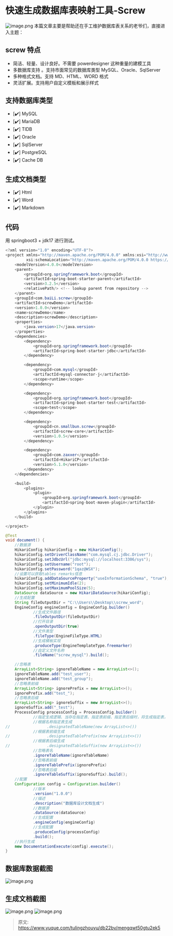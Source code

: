 # 快速生成数据库表映射工具-Screw

![image.png](./img/MyBfGfMEcl03wzvg/1714131876043-8f0c73cb-6200-494a-b159-29cf024dc1a6-192171.png)
本篇文章主要是帮助还在手工维护数据库表关系的老爷们，直接进入主题：

## screw 特点

- 简洁、轻量、设计良好。不需要 powerdesigner 这种重量的建模工具
- 多数据库支持 。支持市面常见的数据库类型 MySQL、Oracle、SqlServer
- 多种格式文档。支持 MD、HTML、WORD 格式
- 灵活扩展。支持用户自定义模板和展示样式

## 支持数据库类型

- [✔️] MySQL
- [✔️] MariaDB
- [✔️] TIDB
- [✔️] Oracle
- [✔️] SqlServer
- [✔️] PostgreSQL
- [✔️] Cache DB

## 生成文档类型

- [✔️] Html
- [✔️] Word
- [✔️] Markdown

## 代码
用 springboot3 + jdk17 进行测试。
```java
<?xml version="1.0" encoding="UTF-8"?>
<project xmlns="http://maven.apache.org/POM/4.0.0" xmlns:xsi="http://www.w3.org/2001/XMLSchema-instance"
         xsi:schemaLocation="http://maven.apache.org/POM/4.0.0 https://maven.apache.org/xsd/maven-4.0.0.xsd">
    <modelVersion>4.0.0</modelVersion>
    <parent>
        <groupId>org.springframework.boot</groupId>
        <artifactId>spring-boot-starter-parent</artifactId>
        <version>3.2.5</version>
        <relativePath/> <!-- lookup parent from repository -->
    </parent>
    <groupId>com.baiLi.screw</groupId>
    <artifactId>screwDemo</artifactId>
    <version>1.0.0</version>
    <name>screwDemo</name>
    <description>screwDemo</description>
    <properties>
        <java.version>17</java.version>
    </properties>
    <dependencies>
        <dependency>
            <groupId>org.springframework.boot</groupId>
            <artifactId>spring-boot-starter-jdbc</artifactId>
        </dependency>

        <dependency>
            <groupId>com.mysql</groupId>
            <artifactId>mysql-connector-j</artifactId>
            <scope>runtime</scope>
        </dependency>

        <dependency>
            <groupId>org.springframework.boot</groupId>
            <artifactId>spring-boot-starter-test</artifactId>
            <scope>test</scope>
        </dependency>

        <dependency>
            <groupId>cn.smallbun.screw</groupId>
            <artifactId>screw-core</artifactId>
            <version>1.0.5</version>
        </dependency>

        <dependency>
            <groupId>com.zaxxer</groupId>
            <artifactId>HikariCP</artifactId>
            <version>5.1.0</version>
        </dependency>
    </dependencies>

    <build>
        <plugins>
            <plugin>
                <groupId>org.springframework.boot</groupId>
                <artifactId>spring-boot-maven-plugin</artifactId>
            </plugin>
        </plugins>
    </build>

</project>
```
```java
@Test
void document() {
    //数据源
    HikariConfig hikariConfig = new HikariConfig();
    hikariConfig.setDriverClassName("com.mysql.cj.jdbc.Driver");
    hikariConfig.setJdbcUrl("jdbc:mysql://localhost:3306/sys");
    hikariConfig.setUsername("root");
    hikariConfig.setPassword("1qaz@WSX");
    //设置可以获取tables remarks信息
    hikariConfig.addDataSourceProperty("useInformationSchema", "true");
    hikariConfig.setMinimumIdle(2);
    hikariConfig.setMaximumPoolSize(5);
    DataSource dataSource = new HikariDataSource(hikariConfig);
    //生成配置
    String fileOutputDir = "C:\\Users\\Desktop\\screw_word";
    EngineConfig engineConfig = EngineConfig.builder()
            //生成文件路径
            .fileOutputDir(fileOutputDir)
            //打开目录
            .openOutputDir(true)
            //文件类型
            .fileType(EngineFileType.HTML)
            //生成模板实现
            .produceType(EngineTemplateType.freemarker)
            //自定义文件名称
            .fileName("screw_mysql").build();

    //忽略表
    ArrayList<String> ignoreTableName = new ArrayList<>();
    ignoreTableName.add("test_user");
    ignoreTableName.add("test_group");
    //忽略表前缀
    ArrayList<String> ignorePrefix = new ArrayList<>();
    ignorePrefix.add("test_");
    //忽略表后缀
    ArrayList<String> ignoreSuffix = new ArrayList<>();
    ignoreSuffix.add("_test");
    ProcessConfig processConfig = ProcessConfig.builder()
            //指定生成逻辑、当存在指定表、指定表前缀、指定表后缀时，将生成指定表，其余表不生成、并跳过忽略表配置
            //根据名称指定表生成
//                .designatedTableName(new ArrayList<>())
            //根据表前缀生成
//                .designatedTablePrefix(new ArrayList<>())
            //根据表后缀生成
//                .designatedTableSuffix(new ArrayList<>())
            //忽略表名
            .ignoreTableName(ignoreTableName)
            //忽略表前缀
            .ignoreTablePrefix(ignorePrefix)
            //忽略表后缀
            .ignoreTableSuffix(ignoreSuffix).build();
    //配置
    Configuration config = Configuration.builder()
            //版本
            .version("1.0.0")
            //描述
            .description("数据库设计文档生成")
            //数据源
            .dataSource(dataSource)
            //生成配置
            .engineConfig(engineConfig)
            //生成配置
            .produceConfig(processConfig)
            .build();
    //执行生成
    new DocumentationExecute(config).execute();
}
```

## 数据库数据截图
![image.png](./img/MyBfGfMEcl03wzvg/1714132423411-6f8d52d7-dd94-4577-a77a-d0935e9042b6-367921.png)

## 生成文档截图
![image.png](./img/MyBfGfMEcl03wzvg/1714132459300-140d1a22-888f-4db6-bb75-5676da33e875-650528.png)
![image.png](./img/MyBfGfMEcl03wzvg/1714132466985-7238abc3-cafe-4447-b083-776ef6f1b2bc-721178.png)


> 原文: <https://www.yuque.com/tulingzhouyu/db22bv/mengqwt50gtu2ek5>